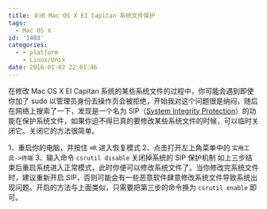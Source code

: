 ```yaml
---
title: 关闭 Mac OS X EI Capitan 系统文件保护
tags:
  - Mac OS X
id: '1403'
categories:
  - - platform
    - Linux/Unix
date: 2016-01-02 22:01:46
---
```


在修改 Mac OS X EI Capitan 系统的某些系统文件的过程中，你可能会遇到即使你加了 sudo 以管理员身份去操作页会被拒绝，开始我对这个问题很是纳闷，随后在网络上搜索了一下，发现是一个名为 SIP（[System Integrity Protection](https://en.wikipedia.org/wiki/System_Integrity_Protection)）的功能在保护系统文件，如果你迫不得已真的要修改某些系统文件的时候，可以临时关闭它。关闭它的方法很简单。
<!-- more -->
1、重启你的电脑，并按住 `⌘R` 进入恢复模式 2、点击打开左上角菜单中的 `实用工具->终端` 3、输入命令 `csrutil disable` 关闭掉系统的 SIP 保护机制 如上三步结束后重启系统进入正常模式，此时你便可以修改系统文件了。当你修改完系统文件时，建议重新开启 SIP，否则可能会有一些恶意软件肆意修改系统文件导致系统出现问题。开启的方法与上面类似，只需要把第三步的命令换为 `csrutil enable` 即可。
